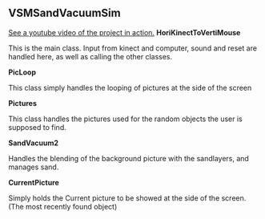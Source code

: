 ## VSMSandVacuumSim
[See a youtube video of the project in action.](https://www.youtube.com/watch?v=cdFiDw6Ungw)
**HoriKinectToVertiMouse**

  This is the main class. Input from kinect and computer, sound and reset are handled here, as well as calling the other          classes.
  
**PicLoop**

This class simply handles the looping of pictures at the side of the screen

**Pictures**

This class handles the pictures used for the random objects the user is supposed to find.

**SandVacuum2**

Handles the blending of the background picture with the sandlayers, and manages sand.

**CurrentPicture**

Simply holds the Current picture to be showed at the side of the screen. (The most recently found object)
